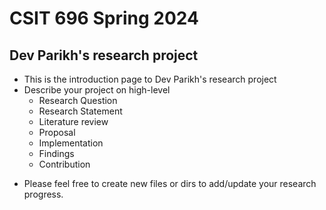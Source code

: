 # CSIT 696 Spring 2024
## Dev Parikh's research project

* This is the introduction page to Dev Parikh's research project
* Describe your project on high-level
  * Research Question
  * Research Statement
  * Literature review
  * Proposal
  * Implementation
  * Findings
  * Contribution

- Please feel free to create new files or dirs to add/update your research progress.
